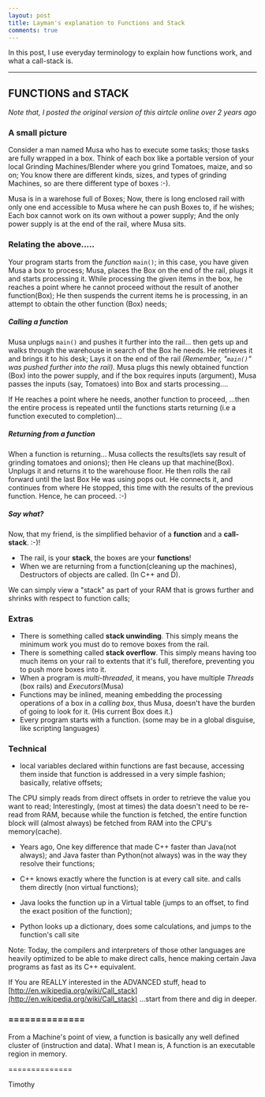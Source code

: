 ```yaml
---
layout: post
title: Layman's explanation to Functions and Stack
comments: true
---
```


In this post, I use everyday terminology to explain how functions work, and what a call-stack is.

-----------------------

## FUNCTIONS and STACK

*Note that, I posted the original version of this airtcle online over 2 years ago*

### A small picture

Consider a man named Musa who has to execute some tasks; those tasks are fully wrapped in a box. Think of each box like a portable version of your local Grinding Machines/Blender where you grind Tomatoes, maize, and so on; You know there are different kinds, sizes, and types of grinding Machines, so are there different type of boxes :-).

Musa is in a warehose full of Boxes; Now, there is long enclosed rail with only one end accessible to Musa where he can push Boxes to, if he wishes; Each box cannot work on its own without a power supply; And the only power supply is at the end of the rail, where Musa sits.

### Relating the above.....

Your program starts from the *function* `main()`; in this case, you have given Musa a box to process;
Musa, places the Box on the end of the rail, plugs it and starts processing it. While processing the given items in the box, he reaches a point where he cannot proceed without the result of another function(Box); He then suspends the current items he is processing, in an attempt to obtain the other function (Box) needs;

##### Calling a function

Musa unplugs `main()` and pushes it further into the rail... then gets up and walks through the warehouse in search of the Box he needs. He retrieves it and brings it to his desk; Lays it on the end of the rail *(Remember, "`main()`" was pushed further into the rail)*. Musa plugs this newly obtained function (Box) into the power supply, and if the box requires inputs (argument), Musa passes the inputs (say, Tomatoes) into Box and starts processing....

If He reaches a point where he needs, another function to proceed, ...then the entire process is repeated until the functions starts returning (i.e a function executed to completion)...

##### Returning from a function

When a function is returning... Musa collects the results(lets say result of grinding tomatoes and onions); then He cleans up that machine(Box). Unplugs it and returns it to the warehouse floor. He then rolls the rail forward until the last Box He was using pops out. He connects it, and continues from where He stopped, this time with the results of the previous function. Hence, he can proceed. :-)

##### Say what?

Now, that my friend, is the simplified behavior of a **function** and a **call-stack**. :-)!

- The rail, is your **stack**, the boxes are your **functions**!
- When we are returning from a function(cleaning up the machines), Destructors of objects are called. (In C++ and D).

We can simply view a "stack" as part of your RAM that is grows further and shrinks with respect to function calls;

### Extras
- There is something called **stack unwinding**. This simply means the minimum work you must do to remove boxes from the rail.
- There is something called **stack overflow**. This simply means having too much items on your rail to extents that it's full, therefore, preventing you to push more boxes into it.
- When a program is *multi-threaded*, it means, you have multiple *Threads* (box rails) and *Executors*(Musa)
- Functions may be inlined, meaning embedding the processing operations of a box in a *calling box*, thus Musa, doesn't have the burden of going to look for it. (His current Box does it.)
- Every program starts with a function. (some may be in a global disguise, like scripting languages)

### Technical
- local variables declared within functions are fast because, accessing them inside that function is addressed in a very simple fashion; basically, relative offsets;

The CPU simply reads from direct offsets in order to retrieve the value you want to read;
Interestingly, (most at times) the data doesn't need to be re-read from RAM, because while the function is fetched, the entire function block will (almost always) be fetched from RAM into the CPU's memory(cache).

- Years ago, One key difference that made C++ faster than Java(not always); and Java faster than Python(not always) was in the way they resolve their functions;

 - C++ knows exactly where the function is at every call site. and calls them directly (non virtual functions);
 - Java looks the function up in a Virtual table (jumps to an offset, to find the exact position of the function);
 - Python looks up a dictionary, does some calculations, and jumps to the function's call site

Note: Today, the compilers and interpreters of those other languages are heavily optimized to be able to make direct calls, hence making certain Java programs as fast as its C++ equivalent.

If You are REALLY interested in the ADVANCED stuff, head to [http://en.wikipedia.org/wiki/Call_stack](http://en.wikipedia.org/wiki/Call_stack) ...start from there and dig in deeper.

### ==============

From a Machine's point of view, a function is basically any well defined cluster of (instruction and data). What I mean is, A function is an executable region in memory.

==============

Timothy